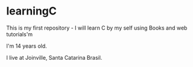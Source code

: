 # learningC
This is my first repository - I will learn C by my self using Books and web tutorials'm 

I'm 14 years old.

I live at Joinville, Santa Catarina Brasil.
